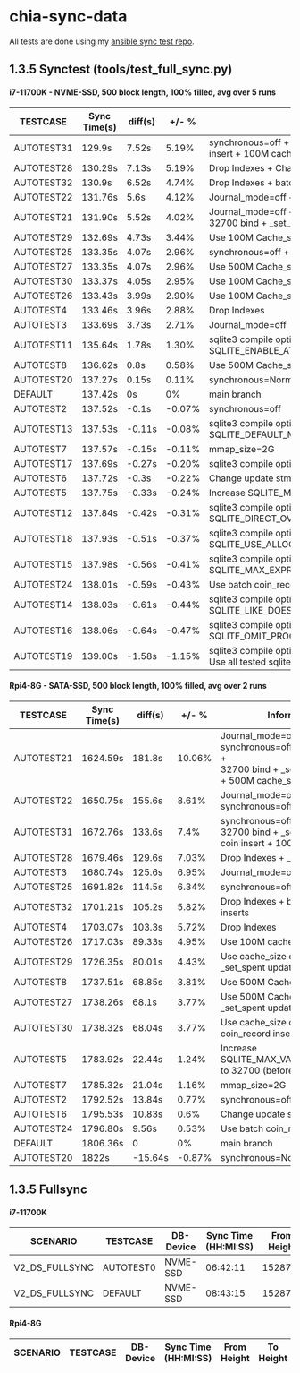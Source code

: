 # chia-sync-data

All tests are done using my [ansible sync test repo](https://github.com/neurosis69/chia-sync-test).

## 1.3.5 Synctest (tools/test_full_sync.py)
#### i7-11700K - NVME-SSD, 500 block length, 100% filled, avg over 5 runs

TESTCASE|Sync Time(s)|diff(s)| +/- %|Information
---|---|---|---|---
AUTOTEST31|129.9s|7.52s|5.19%|synchronous=off + Drop Indexs + 32700 bind + _set_spent + batch coin insert + 100M cache_size
AUTOTEST28|130.29s|7.13s|5.19%|Drop Indexes + Change update stmt _set_spent
AUTOTEST32|130.9s|6.52s|4.74%|Drop Indexes + batch coin _record inserts
AUTOTEST22|131.76s|5.6s|4.12%|Journal_mode=off + synchronous=off + Drop Indexes
AUTOTEST21|131.90s|5.52s|4.02%|Journal_mode=off + synchronous=off + Drop Indexes +</br> 32700 bind + _set_spent update + 500M cache_size 
AUTOTEST29|132.69s|4.73s|3.44%|Use 100M Cache_size + Change update stmt _set_spent
AUTOTEST25|133.35s|4.07s|2.96%|synchronous=off + Drop Indexes
AUTOTEST27|133.35s|4.07s|2.96%|Use 500M Cache_size + Change update stmt _set_spent
AUTOTEST30|133.37s|4.05s|2.95%|Use 100M Cache_size + batch coin _record inserts
AUTOTEST26|133.43s|3.99s|2.90%|Use 100M Cache_size
AUTOTEST4|133.46s|3.96s|2.88%|Drop Indexes
AUTOTEST3|133.69s|3.73s|2.71%|Journal_mode=off
AUTOTEST11|135.64s|1.78s|1.30%|sqlite3 compile options:</br> SQLITE_ENABLE_ATOMIC_WRITE+SQLITE_ENABLE_BATCH_ATOMIC_WRITE
AUTOTEST8|136.62s|0.8s|0.58%|Use 500M Cache_size
AUTOTEST20|137.27s|0.15s|0.11%|synchronous=Normal
DEFAULT|137.42s|0s|0%|main branch
AUTOTEST2|137.52s|-0.1s|-0.07%|synchronous=off
AUTOTEST13|137.53s|-0.11s|-0.08%|sqlite3 compile options:</br> SQLITE_DEFAULT_MEMSTATUS
AUTOTEST7|137.57s|-0.15s|-0.11%|mmap_size=2G
AUTOTEST17|137.69s|-0.27s|-0.20%|sqlite3 compile options:</br> 
AUTOTEST6|137.72s|-0.3s|-0.22%|Change update stmt _set_spent
AUTOTEST5|137.75s|-0.33s|-0.24%|Increase SQLITE_MAX_VARIABLE_NUMBER to 32700
AUTOTEST12|137.84s|-0.42s|-0.31%|sqlite3 compile options:</br> SQLITE_DIRECT_OVERFLOW_READ
AUTOTEST18|137.93s|-0.51s|-0.37%|sqlite3 compile options:</br> SQLITE_USE_ALLOCA
AUTOTEST15|137.98s|-0.56s|-0.41%|sqlite3 compile options:</br> SQLITE_MAX_EXPR_DEPTH=0
AUTOTEST24|138.01s|-0.59s|-0.43%|Use batch coin_record inserts
AUTOTEST14|138.03s|-0.61s|-0.44%|sqlite3 compile options:</br> SQLITE_LIKE_DOESNT_MATCH_BLOBS
AUTOTEST16|138.06s|-0.64s|-0.47%|sqlite3 compile options:</br> SQLITE_OMIT_PROGRESS_CALLBACK
AUTOTEST19|139.00s|-1.58s|-1.15%|sqlite3 compile options:</br> Use all tested sqlite3 compile options

#### Rpi4-8G - SATA-SSD, 500 block length, 100% filled, avg over 2 runs
TESTCASE|Sync Time(s)|diff(s)| +/- %|Information
---|---|---|---|---
AUTOTEST21|1624.59s|181.8s|10.06%|Journal_mode=off + synchronous=off + Drop Indexes +</br> 32700 bind + _set_spent update + 500M cache_size 
AUTOTEST22|1650.75s|155.6s|8.61%|Journal_mode=off + synchronous=off + Drop Indexes
AUTOTEST31|1672.76s|133.6s|7.4%|synchronous=off + Drop Indexs + 32700 bind + _set_spent + batch coin insert + 100M cache_size 
AUTOTEST28|1679.46s|129.6s|7.03%|Drop Indexes + _set_spent
AUTOTEST3|1680.74s|125.6s|6.95%|Journal_mode=off
AUTOTEST25|1691.82s|114.5s|6.34%|synchronous=off + Drop Indexes
AUTOTEST32|1701.21s|105.2s|5.82%|Drop Indexes + batch coin_record inserts
AUTOTEST4|1703.07s|103.3s|5.72%|Drop Indexes
AUTOTEST26|1717.03s|89.33s|4.95%|Use 100M cache_size
AUTOTEST29|1726.35s|80.01s|4.43%|Use cache_size of 100M + _set_spent update
AUTOTEST8|1737.51s|68.85s|3.81%|Use 500M Cache_size
AUTOTEST27|1738.26s|68.1s|3.77%|Use 500M Cache_size + _set_spent update
AUTOTEST30|1738.32s|68.04s|3.77%|Use cache_size of 100M + batch coin_record inserts
AUTOTEST5|1783.92s|22.44s|1.24%|Increase SQLITE_MAX_VARIABLE_NUMBER to 32700 (before merge to main)
AUTOTEST7|1785.32s|21.04s|1.16%|mmap_size=2G
AUTOTEST2|1792.52s|13.84s|0.77%|synchronous=off
AUTOTEST6|1795.53s|10.83s|0.6%|Change update stmt _set_spent
AUTOTEST24|1796.80s|9.56s|0.53%|Use batch coin_record inserts
DEFAULT|1806.36s|0|0%|main branch
AUTOTEST20|1822s|-15.64s|-0.87%|synchronous=Normal


## 1.3.5 Fullsync
#### i7-11700K

SCENARIO|TESTCASE|DB-Device|Sync Time<br>(HH:MI:SS)</br>|From Height|To Height|blocks/</br>minute|GB written|Data
---|---|---|---|---|---|---|---|---
V2_DS_FULLSYNC|AUTOTEST0|NVME-SSD|06:42:11|1528704|2024640|1233|885,6077|[data](https://github.com/neurosis69/chia-sync-data/tree/main/data/i7-11700K/V2_DS_FULLSYNC/NVME_SSD/2022-05-25_11:49:39)
V2_DS_FULLSYNC|DEFAULT|NVME-SSD|08:43:15|1528704|2025984|950|3359,265|[data](https://github.com/neurosis69/chia-sync-data/tree/main/data/i7-11700K/V2_DS_FULLSYNC/NVME_SSD/2022-05-25_11:49:39)

#### Rpi4-8G

SCENARIO|TESTCASE|DB-Device|Sync Time<br>(HH:MI:SS)</br>|From Height|To Height|Data
---|---|---|---|---|---|---
